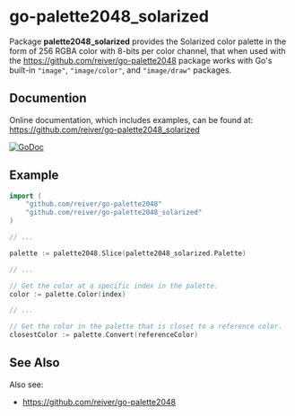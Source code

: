 # go-palette2048_solarized

Package **palette2048_solarized** provides the Solarized color palette in the form of 256 RGBA color with 8-bits per color channel,
that when used with the https://github.com/reiver/go-palette2048 package works with Go's built-in `"image"`, `"image/color"`, and `"image/draw"` packages.

## Documention

Online documentation, which includes examples, can be found at: https://github.com/reiver/go-palette2048_solarized

[![GoDoc](https://godoc.org/github.com/reiver/go-palette2048_solarized?status.svg)](https://godoc.org/github.com/reiver/go-palette2048_solarized)

## Example

```go
import (
	"github.com/reiver/go-palette2048"
	"github.com/reiver/go-palette2048_solarized"
)

// ...

palette := palette2048.Slice(palette2048_solarized.Palette)

// ...

// Get the color at a specific index in the palette.
color := palette.Color(index)

// ...

// Get the color in the palette that is closet to a reference color.
closestColor := palette.Convert(referenceColor)
```

## See Also

Also see:

* https://github.com/reiver/go-palette2048
